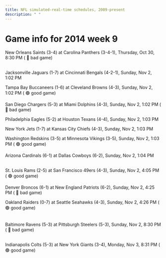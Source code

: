 ```yaml
---
title: NFL simulated-real-time schedules, 2009-present
description: " "
---
```


# Game info for 2014 week 9

New Orleans Saints (3-4) at Carolina Panthers (3-4-1), Thursday, Oct 30, 8:30 PM (	:red_circle: bad game)

<br/>Jacksonville Jaguars (1-7) at Cincinnati Bengals (4-2-1), Sunday, Nov 2, 1:02 PM

Tampa Bay Buccaneers (1-6) at Cleveland Browns (4-3), Sunday, Nov 2, 1:02 PM (	:green_circle: good game)

San Diego Chargers (5-3) at Miami Dolphins (4-3), Sunday, Nov 2, 1:02 PM (	:red_circle: bad game)

Philadelphia Eagles (5-2) at Houston Texans (4-4), Sunday, Nov 2, 1:03 PM

New York Jets (1-7) at Kansas City Chiefs (4-3), Sunday, Nov 2, 1:03 PM

Washington Redskins (3-5) at Minnesota Vikings (3-5), Sunday, Nov 2, 1:03 PM (	:green_circle: good game)

Arizona Cardinals (6-1) at Dallas Cowboys (6-2), Sunday, Nov 2, 1:04 PM

<br/>St. Louis Rams (2-5) at San Francisco 49ers (4-3), Sunday, Nov 2, 4:05 PM (	:green_circle: good game)

Denver Broncos (6-1) at New England Patriots (6-2), Sunday, Nov 2, 4:25 PM (	:red_circle: bad game)

Oakland Raiders (0-7) at Seattle Seahawks (4-3), Sunday, Nov 2, 4:26 PM (	:green_circle: good game)

<br/>Baltimore Ravens (5-3) at Pittsburgh Steelers (5-3), Sunday, Nov 2, 8:30 PM (	:red_circle: bad game)

<br/>Indianapolis Colts (5-3) at New York Giants (3-4), Monday, Nov 3, 8:31 PM (	:green_circle: good game)

